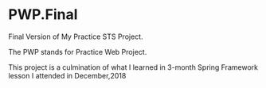 # PWP.Final
Final Version of My Practice STS Project. 

The PWP stands for Practice Web Project.

This project is a culmination of what I learned in 3-month Spring Framework lesson I attended in December,2018
